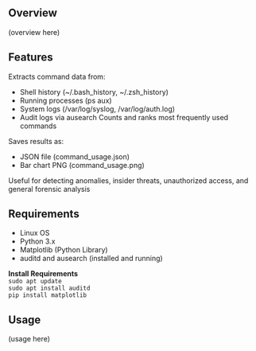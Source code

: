 ## Overview  
(overview here)

## Features 
Extracts command data from:  
  * Shell history (~/.bash_history, ~/.zsh_history)
  * Running processes (ps aux)
  * System logs (/var/log/syslog, /var/log/auth.log)
  * Audit logs via ausearch
Counts and ranks most frequently used commands  

Saves results as:  
  * JSON file (command_usage.json)  
  * Bar chart PNG (command_usage.png)  

Useful for detecting anomalies, insider threats, unauthorized access, and general forensic analysis

## Requirements
* Linux OS
* Python 3.x
* Matplotlib (Python Library)
* auditd and ausearch (installed and running)

**Install Requirements**  
``sudo apt update``  
``sudo apt install auditd``  
``pip install matplotlib``  


## Usage
(usage here)
